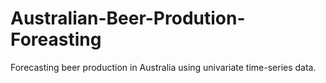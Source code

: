 # Australian-Beer-Prodution-Foreasting
Forecasting beer production in Australia using univariate time-series data.
